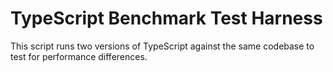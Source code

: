 # TypeScript Benchmark Test Harness

This script runs two versions of TypeScript against the same codebase to test for performance
differences.
